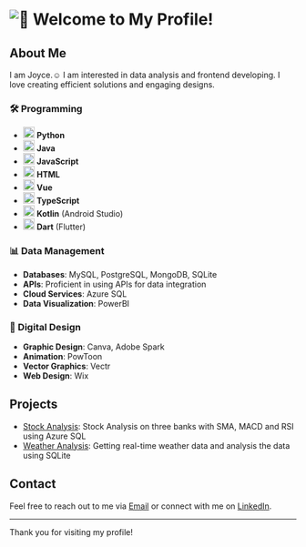 # ![👋](https://img.icons8.com/color/48/000000/hand.png) Welcome to My Profile!

## About Me
I am Joyce.☺️
I am interested in data analysis and frontend developing. 
I love creating efficient solutions and engaging designs.

### 🛠️ Programming
- <img src="https://github.com/user-attachments/assets/26718242-2429-4f1a-b1cc-8d5800607dff" width="20"> **Python**
- <img src="https://github.com/user-attachments/assets/54a02004-441b-4ce0-b833-2d0124fff005" width="20"> **Java**
- <img src="https://github.com/user-attachments/assets/346d1f5a-f9fe-4199-9786-2533d8a545a0" width="20"> **JavaScript**
- <img src="https://github.com/user-attachments/assets/55b9db77-6640-4ec7-b135-d973f8c8f849" width="20"> **HTML**
- <img src="https://github.com/user-attachments/assets/2f881a6b-1a63-4035-82eb-bd265343716c" width="20"> **Vue**
- <img src="https://github.com/user-attachments/assets/f16eabf9-2610-4460-8344-68d08f978e4a" width="20"> **TypeScript**
- <img src="https://github.com/user-attachments/assets/3f482e3f-ece2-4e29-acfe-66c819dbed75" width="20"> **Kotlin** (Android Studio)
- <img src="https://github.com/user-attachments/assets/eab8fb85-5f47-4eda-a916-95686b3d03c0" width="20"> **Dart** (Flutter)

### 📊 Data Management
- **Databases**: MySQL, PostgreSQL, MongoDB, SQLite
- **APIs**: Proficient in using APIs for data integration
- **Cloud Services**: Azure SQL
- **Data Visualization**: PowerBI

### 🎨 Digital Design
- **Graphic Design**: Canva, Adobe Spark
- **Animation**: PowToon
- **Vector Graphics**: Vectr
- **Web Design**: Wix

## Projects
- [Stock Analysis](https://github.com/joycemak-w/Stock-Analysis): Stock Analysis on three banks with SMA, MACD and RSI using Azure SQL
- [Weather Analysis](https://github.com/joycemak-w/Weather): Getting real-time weather data and analysis the data using SQLite

## Contact
Feel free to reach out to me via [Email](joycemakwaihang128@gmail.com) or connect with me on [LinkedIn](linkedin.com/in/joyce-mak-53007b330).

---

Thank you for visiting my profile!
